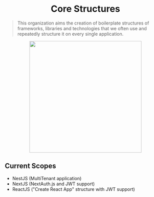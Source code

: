 # <h1 align="center">Core Structures</h1>

> This organization aims the creation of boilerplate structures of frameworks, libraries and technologies that we often use and repeatedly structure it on every single application.

<p align="center">
  <img width="350" src="https://github.com/CoreStructures/CoreStructures/blob/main/Full%20Logo.png">
</p>

## Current Scopes

- NestJS (MultiTenant application)
- NextJS (NextAuth.js and JWT support)
- ReactJS ("Create React App" structure with JWT support)
